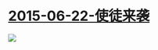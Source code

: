  # [2015-06-22-使徒来袭](https://www.bilibili.com/topic/725.html)
![](https://bilicoverimg.github.io/2015/2015-06-22-使徒来袭.jpg)

